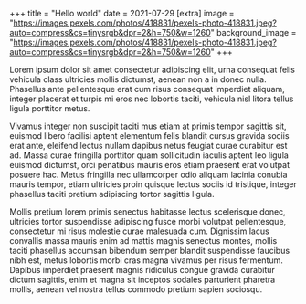 +++
title = "Hello world"
date = 2021-07-29
[extra]
image = "https://images.pexels.com/photos/418831/pexels-photo-418831.jpeg?auto=compress&cs=tinysrgb&dpr=2&h=750&w=1260"
background_image = "https://images.pexels.com/photos/418831/pexels-photo-418831.jpeg?auto=compress&cs=tinysrgb&dpr=2&h=750&w=1260"
+++

Lorem ipsum dolor sit amet consectetur adipiscing elit, urna consequat felis vehicula class ultricies mollis dictumst, aenean non a in donec nulla. Phasellus ante pellentesque erat cum risus consequat imperdiet aliquam, integer placerat et turpis mi eros nec lobortis taciti, vehicula nisl litora tellus ligula porttitor metus. 

Vivamus integer non suscipit taciti mus etiam at primis tempor sagittis sit, euismod libero facilisi aptent elementum felis blandit cursus gravida sociis erat ante, eleifend lectus nullam dapibus netus feugiat curae curabitur est ad. Massa curae fringilla porttitor quam sollicitudin iaculis aptent leo ligula euismod dictumst, orci penatibus mauris eros etiam praesent erat volutpat posuere hac. Metus fringilla nec ullamcorper odio aliquam lacinia conubia mauris tempor, etiam ultricies proin quisque lectus sociis id tristique, integer phasellus taciti pretium adipiscing tortor sagittis ligula. 

Mollis pretium lorem primis senectus habitasse lectus scelerisque donec, ultricies tortor suspendisse adipiscing fusce morbi volutpat pellentesque, consectetur mi risus molestie curae malesuada cum. Dignissim lacus convallis massa mauris enim ad mattis magnis senectus montes, mollis taciti phasellus accumsan bibendum semper blandit suspendisse faucibus nibh est, metus lobortis morbi cras magna vivamus per risus fermentum. Dapibus imperdiet praesent magnis ridiculus congue gravida curabitur dictum sagittis, enim et magna sit inceptos sodales parturient pharetra mollis, aenean vel nostra tellus commodo pretium sapien sociosqu.